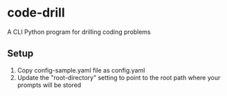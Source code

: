 # code-drill
A CLI Python program for drilling coding problems 

## Setup
1. Copy config-sample.yaml file as config.yaml 
2. Update the "root-directory" setting to point to the root path where your prompts will be stored
